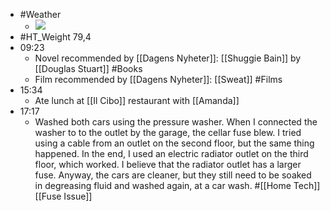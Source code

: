- #Weather
    - ![](https://firebasestorage.googleapis.com/v0/b/firescript-577a2.appspot.com/o/imgs%2Fapp%2FDavidsroam%2FfQ_obp8Yh4.jpeg?alt=media&token=39a8e63c-b981-45d7-b823-e6b839bf4fca)
- #HT_Weight 79,4
- 09:23
    - Novel recommended by [[Dagens Nyheter]]: [[Shuggie Bain]] by [[Douglas Stuart]] #Books
    - Film recommended by [[Dagens Nyheter]]: [[Sweat]] #Films
- 15:34
    - Ate lunch at [[Il Cibo]] restaurant with [[Amanda]]
- 17:17
    - Washed both cars using the pressure washer. When I connected the washer to to the outlet by the garage, the cellar fuse blew. I tried using a cable from an outlet on the second floor, but the same thing happened. In the end, I used an electric radiator outlet on the third floor, which worked. I believe that the radiator outlet has a larger fuse. Anyway, the cars are cleaner, but they still need to be soaked in degreasing fluid and washed again, at a car wash. #[[Home Tech]] [[Fuse Issue]]
